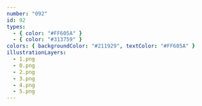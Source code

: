 ```yaml
---
number: "092"
id: 92
types:
  - { color: "#FF605A" }
  - { color: "#313759" }
colors: { backgroundColor: "#211929", textColor: "#FF605A" }
illustrationLayers:
  - 1.png
  - 0.png
  - 2.png
  - 3.png
  - 4.png
  - 5.png
---
```

